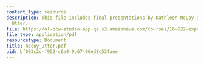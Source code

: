 ```yaml
---
content_type: resource
description: This file includes final presentations by Kathleen McCoy and Darlene
  Utter.
file: https://ol-ocw-studio-app-qa.s3.amazonaws.com/courses/16-622-experimental-projects-ii-fall-2003/bf003c2cf952c6a49b6706ed8c53faee_mccoy_utter.pdf
file_type: application/pdf
resourcetype: Document
title: mccoy_utter.pdf
uid: bf003c2c-f952-c6a4-9b67-06ed8c53faee
---
```

